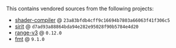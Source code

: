 This contains vendored sources from the following projects:

- [shader-compiler](https://github.com/skyline-emu/shader-compiler) @ `23a83bfdb4cff9c16694b7803a66063f41f306c5`
- [sirit](https://github.com/ReinUsesLisp/sirit) @ `d7ad93a88864bda94e282e95028f90b5784e4d20`
- [range-v3](https://github.com/ericniebler/range-v3) @ `0.12.0`
- [fmt](https://github.com/fmtlib/fmt) @ `9.1.0`